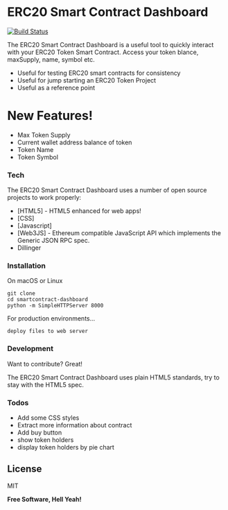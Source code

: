 # ERC20 Smart Contract Dashboard

[![Build Status](https://travis-ci.org/joemccann/dillinger.svg?branch=master)](https://travis-ci.org/joemccann/dillinger)

The ERC20 Smart Contract Dashboard is a useful tool to quickly interact with your ERC20 Token Smart Contract.  Access your token blance, maxSupply, name, symbol etc.

  - Useful for testing ERC20 smart contracts for consistency
  - Useful for jump starting an ERC20 Token Project
  - Useful as a reference point

# New Features!

  - Max Token Supply
  - Current wallet address balance of token
  - Token Name
  - Token Symbol

### Tech

The ERC20 Smart Contract Dashboard uses a number of open source projects to work properly:

* [HTML5] - HTML5 enhanced for web apps!
* [CSS] 
* [Javascript] 
* [Web3JS] - Ethereum compatible JavaScript API which implements the Generic JSON RPC spec.
* Dillinger

### Installation

On macOS or Linux

    git clone 
    cd smartcontract-dashboard
    python -m SimpleHTTPServer 8000

For production environments...

    deploy files to web server

### Development

Want to contribute? Great!

The ERC20 Smart Contract Dashboard uses plain HTML5 standards, try to stay with the HTML5 spec.

### Todos

 - Add some CSS styles
 - Extract more information about contract
 - Add buy button 
 - show token holders
 - display token holders by pie chart

License
----

MIT


**Free Software, Hell Yeah!**
